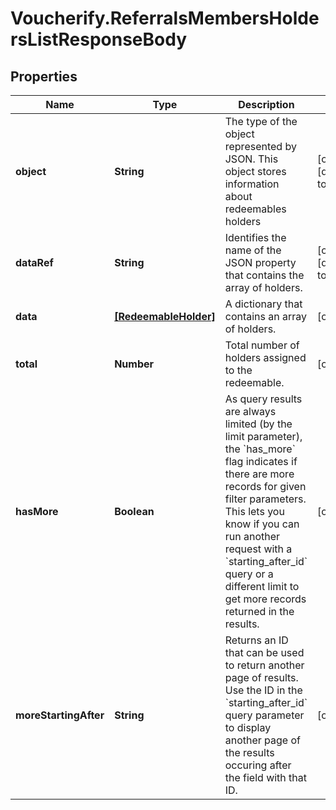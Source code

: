 # Voucherify.ReferralsMembersHoldersListResponseBody

## Properties

Name | Type | Description | Notes
------------ | ------------- | ------------- | -------------
**object** | **String** | The type of the object represented by JSON. This object stores information about redeemables holders | [optional] [default to &#39;list&#39;]
**dataRef** | **String** | Identifies the name of the JSON property that contains the array of holders. | [optional] [default to &#39;data&#39;]
**data** | [**[RedeemableHolder]**](RedeemableHolder.md) | A dictionary that contains an array of holders. | [optional] 
**total** | **Number** | Total number of holders assigned to the redeemable. | [optional] 
**hasMore** | **Boolean** | As query results are always limited (by the limit parameter), the &#x60;has_more&#x60; flag indicates if there are more records for given filter parameters. This lets you know if you can run another request with a &#x60;starting_after_id&#x60; query or a different limit to get more records returned in the results. | [optional] 
**moreStartingAfter** | **String** | Returns an ID that can be used to return another page of results. Use the ID in the &#x60;starting_after_id&#x60; query parameter to display another page of the results occuring after the field with that ID. | [optional] 



